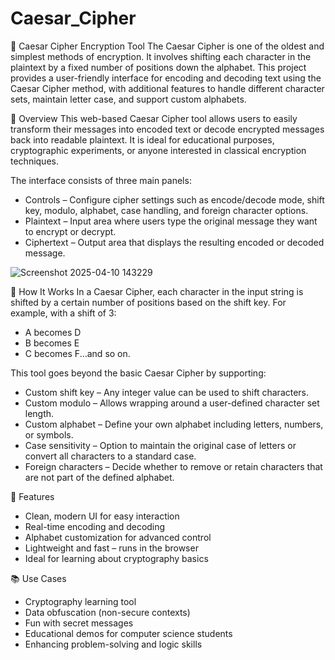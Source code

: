 # Caesar_Cipher

🔐 Caesar Cipher Encryption Tool
The Caesar Cipher is one of the oldest and simplest methods of encryption. It involves shifting each character in the plaintext by a fixed number of positions down the alphabet. This project provides a user-friendly interface for encoding and decoding text using the Caesar Cipher method, with additional features to handle different character sets, maintain letter case, and support custom alphabets.

📌 Overview
This web-based Caesar Cipher tool allows users to easily transform their messages into encoded text or decode encrypted messages back into readable plaintext. It is ideal for educational purposes, cryptographic experiments, or anyone interested in classical encryption techniques.

The interface consists of three main panels:
* Controls – Configure cipher settings such as encode/decode mode, shift key, modulo, alphabet, case handling, and foreign character options.
* Plaintext – Input area where users type the original message they want to encrypt or decrypt.
* Ciphertext – Output area that displays the resulting encoded or decoded message.

![Screenshot 2025-04-10 143229](https://github.com/user-attachments/assets/ce7c99e8-f6e5-40e9-984b-5283f8ae0cff)

🧠 How It Works
In a Caesar Cipher, each character in the input string is shifted by a certain number of positions based on the shift key. For example, with a shift of 3:
* A becomes D
* B becomes E
* C becomes F...and so on.

This tool goes beyond the basic Caesar Cipher by supporting:
- Custom shift key – Any integer value can be used to shift characters.
- Custom modulo – Allows wrapping around a user-defined character set length.
- Custom alphabet – Define your own alphabet including letters, numbers, or symbols.
- Case sensitivity – Option to maintain the original case of letters or convert all characters to a standard case.
- Foreign characters – Decide whether to remove or retain characters that are not part of the defined alphabet.


🔧 Features
- Clean, modern UI for easy interaction
- Real-time encoding and decoding
- Alphabet customization for advanced control
- Lightweight and fast – runs in the browser
- Ideal for learning about cryptography basics

📚 Use Cases
- Cryptography learning tool
- Data obfuscation (non-secure contexts)
- Fun with secret messages
- Educational demos for computer science students
- Enhancing problem-solving and logic skills
